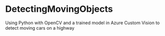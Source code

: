 # DetectingMovingObjects
Using Python with OpenCV and a trained model in Azure Custom Vision to detect moving cars on a highway
